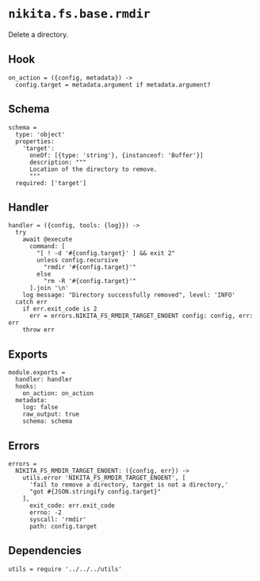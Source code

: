 
# `nikita.fs.base.rmdir`

Delete a directory.

## Hook

    on_action = ({config, metadata}) ->
      config.target = metadata.argument if metadata.argument?

## Schema

    schema =
      type: 'object'
      properties:
        'target':
          oneOf: [{type: 'string'}, {instanceof: 'Buffer'}]
          description: """
          Location of the directory to remove.
          """
      required: ['target']

## Handler

    handler = ({config, tools: {log}}) ->
      try
        await @execute
          command: [
            "[ ! -d '#{config.target}' ] && exit 2"
            unless config.recursive
              "rmdir '#{config.target}'"
            else
              "rm -R '#{config.target}'"
          ].join '\n'
        log message: "Directory successfully removed", level: 'INFO'
      catch err
        if err.exit_code is 2
          err = errors.NIKITA_FS_RMDIR_TARGET_ENOENT config: config, err: err
        throw err

## Exports

    module.exports =
      handler: handler
      hooks:
        on_action: on_action
      metadata:
        log: false
        raw_output: true
        schema: schema

## Errors

    errors =
      NIKITA_FS_RMDIR_TARGET_ENOENT: ({config, err}) ->
        utils.error 'NIKITA_FS_RMDIR_TARGET_ENOENT', [
          'fail to remove a directory, target is not a directory,'
          "got #{JSON.stringify config.target}"
        ],
          exit_code: err.exit_code
          errno: -2
          syscall: 'rmdir'
          path: config.target

## Dependencies

    utils = require '../../../utils'
